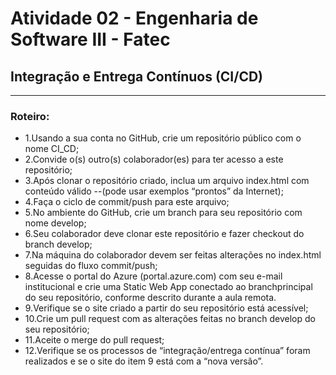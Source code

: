# Atividade 02 - Engenharia de Software III - Fatec
## Integração e Entrega Contínuos (CI/CD)
---
### Roteiro:
- 1.Usando a sua conta no GitHub, crie um repositório público com o nome CI_CD; 
- 2.Convide o(s) outro(s) colaborador(es) para ter acesso a este repositório;
- 3.Após clonar o repositório criado, inclua um arquivo index.html com conteúdo válido --(pode usar exemplos “prontos” da Internet);
- 4.Faça o ciclo de commit/push para este arquivo;
- 5.No ambiente do GitHub, crie um branch para seu repositório com nome develop; 
- 6.Seu colaborador deve clonar este repositório e fazer checkout do branch develop; 
- 7.Na máquina do colaborador devem ser feitas alterações no index.html seguidas do fluxo commit/push; 
- 8.Acesse o portal do Azure (portal.azure.com) com seu e-mail institucional e crie uma Static Web App conectado ao branchprincipal do seu repositório, conforme descrito durante a aula remota.
- 9.Verifique se o site criado a partir do seu repositório está acessível; 
- 10.Crie um pull request com as alterações feitas no branch develop do seu repositório; 
- 11.Aceite o merge do pull request; 
- 12.Verifique se os processos de “integração/entrega contínua” foram realizados e se o site do item 9 está com a “nova versão”. 
